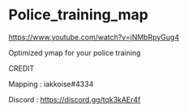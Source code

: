 # Police_training_map

https://www.youtube.com/watch?v=jNMbRpyGug4

Optimized ymap for your police training

CREDIT

Mapping : iakkoise#4334

Discord : https://discord.gg/tqk3kAEr4f
